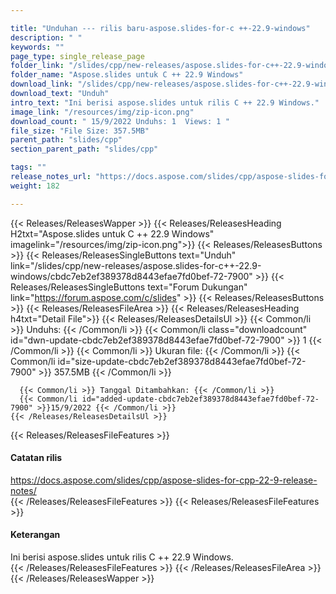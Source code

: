```yaml
---

title: "Unduhan --- rilis baru-aspose.slides-for-c ++-22.9-windows"
description: " "
keywords: ""
page_type: single_release_page
folder_link: "/slides/cpp/new-releases/aspose.slides-for-c++-22.9-windows/"
folder_name: "Aspose.slides untuk C ++ 22.9 Windows"
download_link: "/slides/cpp/new-releases/aspose.slides-for-c++-22.9-windows/cbdc7eb2ef389378d8443efae7fd0bef-72-7900"
download_text: "Unduh"
intro_text: "Ini berisi aspose.slides untuk rilis C ++ 22.9 Windows."
image_link: "/resources/img/zip-icon.png"
download_count: " 15/9/2022 Unduhs: 1  Views: 1 "
file_size: "File Size: 357.5MB"
parent_path: "slides/cpp"
section_parent_path: "slides/cpp"

tags: ""
release_notes_url: "https://docs.aspose.com/slides/cpp/aspose-slides-for-cpp-22-9-release-notes/"
weight: 182

---
```


{{< Releases/ReleasesWapper >}}
  {{< Releases/ReleasesHeading H2txt="Aspose.slides untuk C ++ 22.9 Windows" imagelink="/resources/img/zip-icon.png">}}
  {{< Releases/ReleasesButtons >}}
    {{< Releases/ReleasesSingleButtons text="Unduh" link="/slides/cpp/new-releases/aspose.slides-for-c++-22.9-windows/cbdc7eb2ef389378d8443efae7fd0bef-72-7900" >}}
    {{< Releases/ReleasesSingleButtons text="Forum Dukungan" link="https://forum.aspose.com/c/slides" >}}
  {{< Releases/ReleasesButtons >}}
  {{< Releases/ReleasesFileArea >}}
    {{< Releases/ReleasesHeading h4txt="Detail File">}}
    {{< Releases/ReleasesDetailsUl >}}
      {{< Common/li >}} Unduhs: {{< /Common/li >}}
      {{< Common/li class="downloadcount" id="dwn-update-cbdc7eb2ef389378d8443efae7fd0bef-72-7900" >}} 1 {{< /Common/li >}}
      {{< Common/li >}} Ukuran file: {{< /Common/li >}}
      {{< Common/li id="size-update-cbdc7eb2ef389378d8443efae7fd0bef-72-7900" >}} 357.5MB {{< /Common/li >}}

      {{< Common/li >}} Tanggal Ditambahkan: {{< /Common/li >}}
      {{< Common/li id="added-update-cbdc7eb2ef389378d8443efae7fd0bef-72-7900" >}}15/9/2022 {{< /Common/li >}}
    {{< /Releases/ReleasesDetailsUl >}}

  {{< Releases/ReleasesFileFeatures >}}
      <h4>Catatan rilis</h4><div><a href='https://docs.aspose.com/slides/cpp/aspose-slides-for-cpp-22-9-release-notes/'>https://docs.aspose.com/slides/cpp/aspose-slides-for-cpp-22-9-release-notes/</a></div>
  {{< /Releases/ReleasesFileFeatures >}}
  {{< Releases/ReleasesFileFeatures >}}
      <h4>Keterangan</h4><div class="HTMLDescription">Ini berisi aspose.slides untuk rilis C ++ 22.9 Windows.</div>
  {{< /Releases/ReleasesFileFeatures >}}
 {{< /Releases/ReleasesFileArea >}}
{{< /Releases/ReleasesWapper >}}


